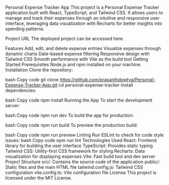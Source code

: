 Personal Expense Tracker App
This project is a Personal Expense Tracker application built with React, TypeScript, and Tailwind CSS. It allows users to manage and track their expenses through an intuitive and responsive user interface, leveraging data visualization with Recharts for better insights into spending patterns.

Project URL
The deployed project can be accessed here.

Features
Add, edit, and delete expense entries
Visualize expenses through dynamic charts
Date-based expense filtering
Responsive design with Tailwind CSS
Smooth performance with Vite as the build tool
Getting Started
Prerequisites
Node.js and npm installed on your machine.
Installation
Clone the repository:

bash
Copy code
git clone https://github.com/prasanthdowtya/Personal-Expense-Tracker-App.git
cd personal-expense-tracker
Install dependencies:

bash
Copy code
npm install
Running the App
To start the development server:

bash
Copy code
npm run dev
To build the app for production:

bash
Copy code
npm run build
To preview the production build:

bash
Copy code
npm run preview
Linting
Run ESLint to check for code style issues:
bash
Copy code
npm run lint
Technologies Used
React: Frontend library for building the user interface
TypeScript: Provides static typing
Tailwind CSS: Utility-first CSS framework for styling
Recharts: Data visualization for displaying expenses
Vite: Fast build tool and dev server
Project Structure
src/: Contains the source code of the application
public/: Static files and the main HTML file
tailwind.config.js: Tailwind CSS configuration
vite.config.ts: Vite configuration file
License
This project is licensed under the MIT License.
